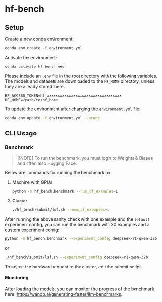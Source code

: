# hf-bench

## Setup

Create a new conda environment:
```bash
conda env create -f environment.yml
```

Activate the environment:
```bash
conda activate hf-bench-env
```

Please include an `.env` file in the root directory with the following variables. The models and datasets are downloaded to the `HF_HOME` directory, unless they are already stored there.
```
HF_ACCESS_TOKEN=hf_xxxxxxxxxxxxxxxxxxxxxxxxxxxxxxxxxx
HF_HOME=/path/to/hf_home
```

To update the environment after changing the `environment.yml` file:
```bash
conda env update -f environment.yml --prune
```

## CLI Usage

### Benchmark

> [!NOTE] To run the benchmark, you must login to Weights & Biases and often also Hugging Face.

Below are commands for running the benchmark on 
1. Machine with GPUs

    ```bash
    python -m hf_bench.benchmark --num_of_examples=1
    ```

2. Cluster

    ```bash
    ./hf_bench/submit/lsf.sh --num_of_examples=1
    ```

After running the above sanity check with one example and the `default` experiment config, you can run the benchmark with 30 examples and a custom experiment config:

```bash
python -m hf_bench.benchmark --experiment_config deepseek-r1-qwen-32b
```
or
```bash
./hf_bench/submit/lsf.sh --experiment_config deepseek-r1-qwen-32b
```

To adjust the hardware request to the cluster, edit the submit script.

#### Monitoring

After loading the models, you can monitor the progress of the benchmark here: https://wandb.ai/generating-faster/llm-benchmarks.

<!-- ## Tests
Run tests in parallel:
```bash
pytest -n 4 -v
``` -->